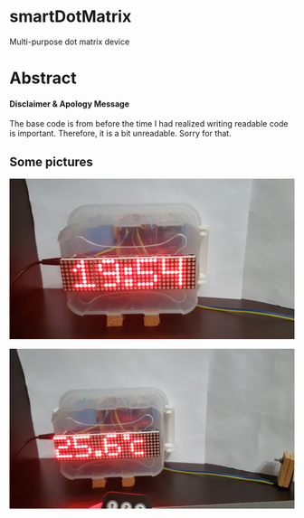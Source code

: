 # smartDotMatrix
Multi-purpose dot matrix device
# Abstract

#### Disclaimer & Apology Message
The base code is from before the time I had realized writing readable code is important. Therefore, it is a bit unreadable. Sorry for that.

## Some pictures

<img src="https://github.com/Mehmet-Emre-Dogan/smartDotMatrix/blob/main/clock.png"> </img>

<img src="https://github.com/Mehmet-Emre-Dogan/smartDotMatrix/blob/main/temperature.png"> </img>


